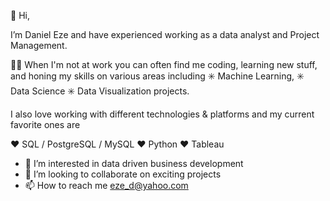 👋 Hi, 

I’m Daniel Eze and have experienced working as a data analyst and Project Management.

🧑‍💻 When I'm not at work you can often find me coding, learning new stuff, and honing my skills on various areas including ✳️ Machine Learning, ✳️ Data Science ✳️ Data Visualization projects.

I also love working with different technologies & platforms and my current favorite ones are

❤️ SQL / PostgreSQL / MySQL
❤️ Python
❤️ Tableau

- 👀 I’m interested in data driven business development
- 💞️ I’m looking to collaborate on exciting projects
- 📫 How to reach me eze_d@yahoo.com

<!---
ezedaniel/ezedaniel is a ✨ special ✨ repository because its `README.md` (this file) appears on your GitHub profile.
You can click the Preview link to take a look at your changes.
--->
